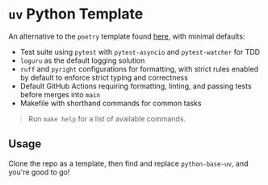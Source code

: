 # `uv` Python Template

An alternative to the `poetry` template found [here](https://github.com/idatsy/python-base), with minimal defaults:

* Test suite using `pytest` with `pytest-asyncio` and `pytest-watcher` for TDD
* `loguru` as the default logging solution
* `ruff` and `pyright` configurations for formatting, with strict rules enabled by default to enforce strict typing and correctness
* Default GitHub Actions requiring formatting, linting, and passing tests before merges into `main`
* Makefile with shorthand commands for common tasks

> Run `make help` for a list of available commands.

## Usage

Clone the repo as a template, then find and replace `python-base-uv`, and you're good to go!

